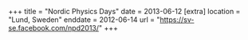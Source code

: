 +++
title = "Nordic Physics Days"
date = 2013-06-12
[extra]
location = "Lund, Sweden"
enddate = 2012-06-14
url = "https://sv-se.facebook.com/npd2013/"
+++
